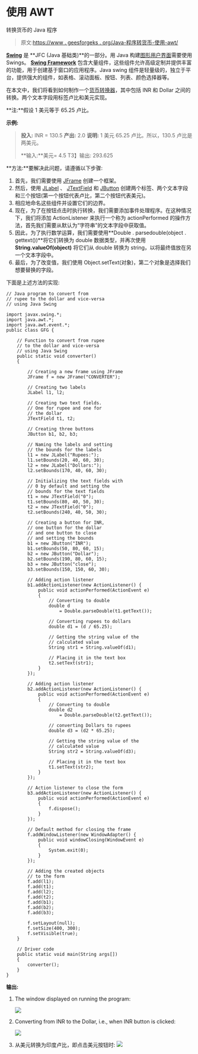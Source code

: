 # 使用 AWT

转换货币的 Java 程序

> 原文:[https://www . geesforgeks . org/Java-程序转货币-使用-awt/](https://www.geeksforgeeks.org/java-program-to-convert-currency-using-awt/)

**[Swing](https://www.geeksforgeeks.org/java-swing-create-a-simple-text-editor/)** 是 **JFC (Java 基础类)**的一部分。用 Java 构建[图形用户界面](https://www.geeksforgeeks.org/what-is-the-difference-between-gui-and-cui/)需要使用 Swings。 **[Swing Framework](https://www.geeksforgeeks.org/tag/java-swing/)** 包含大量组件，这些组件允许高级定制并提供丰富的功能，用于创建基于窗口的应用程序。Java swing 组件是轻量级的，独立于平台，提供强大的组件，如表格、滚动面板、按钮、列表、颜色选择器等。

在本文中，我们将看到如何制作一个[货币转换器](https://www.geeksforgeeks.org/currency-converter-in-python/)，其中包括 INR 和 Dollar 之间的转换。两个文本字段用标签卢比和美元实现。

**注:**假设 1 美元等于 65.25 卢比。

**示例:**

> **投入:** INR = 130.5
> **产出:** 2.0
> **说明:**
> 1 美元 65.25 卢比。所以，130.5 卢比是两美元。
> 
> **输入:**美元= 4.5
> T3】输出: 293.625

**方法:**要解决此问题，请遵循以下步骤:

1.  首先，我们需要使用 [JFrame](https://www.geeksforgeeks.org/creating-frames-using-swings-java/) 创建一个框架。
2.  然后，使用 [JLabel](https://www.geeksforgeeks.org/jlabel-java-swing/) 、 [JTextField](https://www.geeksforgeeks.org/java-swing-jtextfield/) 和 [JButton](https://www.geeksforgeeks.org/jradiobutton-java-swing/) 创建两个标签、两个文本字段和三个按钮(第一个按钮代表卢比，第二个按钮代表美元)。
3.  相应地命名这些组件并设置它们的边界。
4.  现在，为了在按钮点击时执行转换，我们需要添加事件处理程序。在这种情况下，我们将添加 ActionListener 来执行一个称为 actionPerformed 的操作方法，首先我们需要从默认为“字符串”的文本字段中获取值。
5.  因此，为了执行数学运算，我们需要使用**Double . parsedouble(object . gettext())**将它们转换为 double 数据类型，并再次使用 **String.valueOf(object)** 将它们从 double 转换为 string，以将最终值放在另一个文本字段中。
6.  最后，为了改变值，我们使用 Object.setText(对象)，第二个对象是选择我们想要替换的字段。

下面是上述方法的实现:

```
// Java program to convert from
// rupee to the dollar and vice-versa
// using Java Swing

import javax.swing.*;
import java.awt.*;
import java.awt.event.*;
public class GFG {

    // Function to convert from rupee
    // to the dollar and vice-versa
    // using Java Swing
    public static void converter()
    {

        // Creating a new frame using JFrame
        JFrame f = new JFrame("CONVERTER");

        // Creating two labels
        JLabel l1, l2;

        // Creating two text fields.
        // One for rupee and one for
        // the dollar
        JTextField t1, t2;

        // Creating three buttons
        JButton b1, b2, b3;

        // Naming the labels and setting
        // the bounds for the labels
        l1 = new JLabel("Rupees:");
        l1.setBounds(20, 40, 60, 30);
        l2 = new JLabel("Dollars:");
        l2.setBounds(170, 40, 60, 30);

        // Initializing the text fields with
        // 0 by default and setting the
        // bounds for the text fields
        t1 = new JTextField("0");
        t1.setBounds(80, 40, 50, 30);
        t2 = new JTextField("0");
        t2.setBounds(240, 40, 50, 30);

        // Creating a button for INR,
        // one button for the dollar
        // and one button to close
        // and setting the bounds
        b1 = new JButton("INR");
        b1.setBounds(50, 80, 60, 15);
        b2 = new JButton("Dollar");
        b2.setBounds(190, 80, 60, 15);
        b3 = new JButton("close");
        b3.setBounds(150, 150, 60, 30);

        // Adding action listener
        b1.addActionListener(new ActionListener() {
            public void actionPerformed(ActionEvent e)
            {
                // Converting to double
                double d
                    = Double.parseDouble(t1.getText());

                // Converting rupees to dollars
                double d1 = (d / 65.25);

                // Getting the string value of the
                // calculated value
                String str1 = String.valueOf(d1);

                // Placing it in the text box
                t2.setText(str1);
            }
        });

        // Adding action listener
        b2.addActionListener(new ActionListener() {
            public void actionPerformed(ActionEvent e)
            {
                // Converting to double
                double d2
                    = Double.parseDouble(t2.getText());

                // converting Dollars to rupees
                double d3 = (d2 * 65.25);

                // Getting the string value of the
                // calculated value
                String str2 = String.valueOf(d3);

                // Placing it in the text box
                t1.setText(str2);
            }
        });

        // Action listener to close the form
        b3.addActionListener(new ActionListener() {
            public void actionPerformed(ActionEvent e)
            {
                f.dispose();
            }
        });

        // Default method for closing the frame
        f.addWindowListener(new WindowAdapter() {
            public void windowClosing(WindowEvent e)
            {
                System.exit(0);
            }
        });

        // Adding the created objects
        // to the form
        f.add(l1);
        f.add(t1);
        f.add(l2);
        f.add(t2);
        f.add(b1);
        f.add(b2);
        f.add(b3);

        f.setLayout(null);
        f.setSize(400, 300);
        f.setVisible(true);
    }

    // Driver code
    public static void main(String args[])
    {
        converter();
    }
}
```

**输出:**

1.  The window displayed on running the program:

    [![](img/8335fb1671fac6e488ac4399a3d12b30.png)](https://media.geeksforgeeks.org/wp-content/uploads/20200430133116/Screenshot-2020-04-28-at-7.51.26-PM.png)

2.  Converting from INR to the Dollar, i.e., when INR button is clicked:

    [![](img/bf93572f98b641dbe83c573337ffda2d.png)](https://media.geeksforgeeks.org/wp-content/uploads/20200430133144/Screenshot-2020-04-28-at-7.48.40-PM.png)

3.  从美元转换为印度卢比，即点击美元按钮时:
    [![](img/30ece4b9a378cef1edb0ad20376f63db.png)](https://media.geeksforgeeks.org/wp-content/uploads/20200430133206/Screenshot-2020-04-30-at-1.30.45-PM.png)